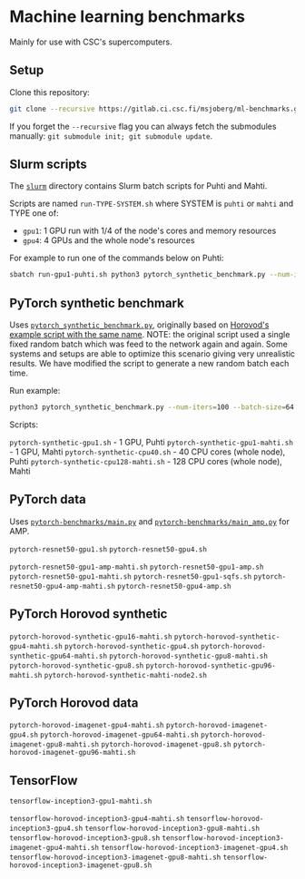 # Machine learning benchmarks

Mainly for use with CSC's supercomputers.

## Setup

Clone this repository:

```bash
git clone --recursive https://gitlab.ci.csc.fi/msjoberg/ml-benchmarks.git
```

If you forget the `--recursive` flag you can always fetch the submodules
manually: `git submodule init; git submodule update`.

## Slurm scripts

The [`slurm`](slurm) directory contains Slurm batch scripts for Puhti and Mahti.

Scripts are named `run-TYPE-SYSTEM.sh` where SYSTEM is `puhti` or `mahti` and
TYPE one of:

- `gpu1`: 1 GPU run with 1/4 of the node's cores and memory resources
- `gpu4`: 4 GPUs and the whole node's resources

For example to run one of the commands below on Puhti:

```bash
sbatch run-gpu1-puhti.sh python3 pytorch_synthetic_benchmark.py --num-iters=100 --batch-size=64
```

## PyTorch synthetic benchmark

Uses [`pytorch_synthetic_benchmark.py`](pytorch_synthetic_benchmark.py),
originally based on [Horovod's example script with the same name][1]. NOTE: the
original script used a single fixed random batch which was feed to the network
again and again. Some systems and setups are able to optimize this scenario
giving very unrealistic results. We have modified the script to generate a new
random batch each time.

[1]: https://github.com/horovod/horovod/blob/master/examples/pytorch/pytorch_synthetic_benchmark.py

Run example:

```bash
python3 pytorch_synthetic_benchmark.py --num-iters=100 --batch-size=64
```



Scripts:

`pytorch-synthetic-gpu1.sh` - 1 GPU, Puhti
`pytorch-synthetic-gpu1-mahti.sh` - 1 GPU, Mahti
`pytorch-synthetic-cpu40.sh` - 40 CPU cores (whole node), Puhti
`pytorch-synthetic-cpu128-mahti.sh` - 128 CPU cores (whole node), Mahti

## PyTorch data

Uses [`pytorch-benchmarks/main.py`](pytorch-benchmarks/main.py) and
[`pytorch-benchmarks/main_amp.py`](pytorch-benchmarks/main_amp.py) for AMP.

`pytorch-resnet50-gpu1.sh`
`pytorch-resnet50-gpu4.sh`

`pytorch-resnet50-gpu1-amp-mahti.sh`
`pytorch-resnet50-gpu1-amp.sh`
`pytorch-resnet50-gpu1-mahti.sh`
`pytorch-resnet50-gpu1-sqfs.sh`
`pytorch-resnet50-gpu4-amp-mahti.sh`
`pytorch-resnet50-gpu4-amp.sh`

## PyTorch Horovod synthetic

`pytorch-horovod-synthetic-gpu16-mahti.sh`
`pytorch-horovod-synthetic-gpu4-mahti.sh`
`pytorch-horovod-synthetic-gpu4.sh`
`pytorch-horovod-synthetic-gpu64-mahti.sh`
`pytorch-horovod-synthetic-gpu8-mahti.sh`
`pytorch-horovod-synthetic-gpu8.sh`
`pytorch-horovod-synthetic-gpu96-mahti.sh`
`pytorch-horovod-synthetic-mahti-node2.sh`

## PyTorch Horovod data

`pytorch-horovod-imagenet-gpu4-mahti.sh`
`pytorch-horovod-imagenet-gpu4.sh`
`pytorch-horovod-imagenet-gpu64-mahti.sh`
`pytorch-horovod-imagenet-gpu8-mahti.sh`
`pytorch-horovod-imagenet-gpu8.sh`
`pytorch-horovod-imagenet-gpu96-mahti.sh`

## TensorFlow

`tensorflow-inception3-gpu1-mahti.sh`

`tensorflow-horovod-inception3-gpu4-mahti.sh`
`tensorflow-horovod-inception3-gpu4.sh`
`tensorflow-horovod-inception3-gpu8-mahti.sh`
`tensorflow-horovod-inception3-gpu8.sh`
`tensorflow-horovod-inception3-imagenet-gpu4-mahti.sh`
`tensorflow-horovod-inception3-imagenet-gpu4.sh`
`tensorflow-horovod-inception3-imagenet-gpu8-mahti.sh`
`tensorflow-horovod-inception3-imagenet-gpu8.sh`
